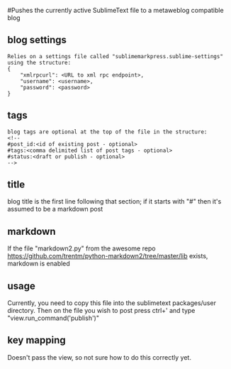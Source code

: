 #Pushes the currently active SublimeText file to a metaweblog compatible blog

## blog settings
	Relies on a settings file called "sublimemarkpress.sublime-settings" using the structure:
	{
	    "xmlrpcurl": <URL to xml rpc endpoint>,
	    "username": <username>,
	    "password": <password>
	}

## tags
	blog tags are optional at the top of the file in the structure:
	<!-- 
	#post_id:<id of existing post - optional>
	#tags:<comma delimited list of post tags - optional>
	#status:<draft or publish - optional>
	-->

## title
blog title is the first line following that section; if it starts with "#" then it's assumed
to be a markdown post

## markdown
If the file "markdown2.py" from the awesome repo https://github.com/trentm/python-markdown2/tree/master/lib exists, markdown is enabled

## usage
Currently, you need to copy this file into the sublimetext packages/user directory. Then on the file you wish to post press ctrl+' and type "view.run_command('publish')"

## key mapping
Doesn't pass the view, so not sure how to do this correctly yet.